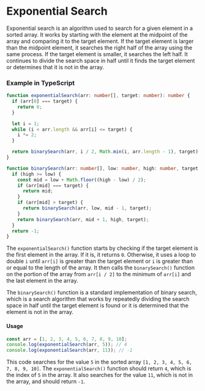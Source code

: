 # Exponential Search

Exponential search is an algorithm used to search for a given element in a sorted array. It works by starting with the element at the midpoint of the array and comparing it to the target element. If the target element is larger than the midpoint element, it searches the right half of the array using the same process. If the target element is smaller, it searches the left half. It continues to divide the search space in half until it finds the target element or determines that it is not in the array.

### Example in TypeScript

```typescript
function exponentialSearch(arr: number[], target: number): number {
  if (arr[0] === target) {
    return 0;
  }

  let i = 1;
  while (i < arr.length && arr[i] <= target) {
    i *= 2;
  }

  return binarySearch(arr, i / 2, Math.min(i, arr.length - 1), target);
}

function binarySearch(arr: number[], low: number, high: number, target: number): number {
  if (high >= low) {
    const mid = low + Math.floor((high - low) / 2);
    if (arr[mid] === target) {
      return mid;
    }
    if (arr[mid] > target) {
      return binarySearch(arr, low, mid - 1, target);
    }
    return binarySearch(arr, mid + 1, high, target);
  }
  return -1;
}
```

The `exponentialSearch()` function starts by checking if the target element is the first element in the array. If it is, it returns `0`. Otherwise, it uses a loop to double `i` until `arr[i]` is greater than the target element or `i` is greater than or equal to the length of the array. It then calls the `binarySearch()` function on the portion of the array from `arr[i / 2]` to the minimum of `arr[i]` and the last element in the array.

The `binarySearch()` function is a standard implementation of binary search, which is a search algorithm that works by repeatedly dividing the search space in half until the target element is found or it is determined that the element is not in the array.

#### Usage

```typescript
const arr = [1, 2, 3, 4, 5, 6, 7, 8, 9, 10];
console.log(exponentialSearch(arr, 5)); // 4
console.log(exponentialSearch(arr, 11)); // -1
```

This code searches for the value `5` in the sorted array `[1, 2, 3, 4, 5, 6, 7, 8, 9, 10]`. The `exponentialSearch()` function should return `4`, which is the index of `5` in the array. It also searches for the value `11`, which is not in the array, and should return `-1`.
